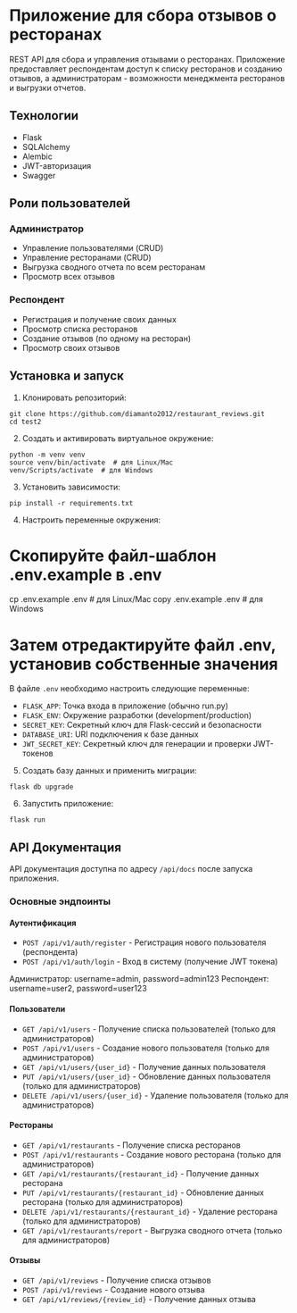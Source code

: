 # Приложение для сбора отзывов о ресторанах

REST API для сбора и управления отзывами о ресторанах. Приложение предоставляет респондентам доступ к списку ресторанов и созданию отзывов, а администраторам - возможности менеджмента ресторанов и выгрузки отчетов.

## Технологии

- Flask
- SQLAlchemy
- Alembic
- JWT-авторизация
- Swagger

## Роли пользователей

### Администратор

- Управление пользователями (CRUD)
- Управление ресторанами (CRUD)
- Выгрузка сводного отчета по всем ресторанам
- Просмотр всех отзывов

### Респондент

- Регистрация и получение своих данных
- Просмотр списка ресторанов
- Создание отзывов (по одному на ресторан)
- Просмотр своих отзывов

## Установка и запуск

1. Клонировать репозиторий:
```
git clone https://github.com/diamanto2012/restaurant_reviews.git
cd test2
```

2. Создать и активировать виртуальное окружение:
```
python -m venv venv
source venv/bin/activate  # для Linux/Mac
venv/Scripts/activate  # для Windows
```

3. Установить зависимости:
```
pip install -r requirements.txt
```

4. Настроить переменные окружения:
# Скопируйте файл-шаблон .env.example в .env
cp .env.example .env  # для Linux/Mac
copy .env.example .env  # для Windows

# Затем отредактируйте файл .env, установив собственные значения

В файле `.env` необходимо настроить следующие переменные:
- `FLASK_APP`: Точка входа в приложение (обычно run.py)
- `FLASK_ENV`: Окружение разработки (development/production)
- `SECRET_KEY`: Секретный ключ для Flask-сессий и безопасности
- `DATABASE_URI`: URI подключения к базе данных
- `JWT_SECRET_KEY`: Секретный ключ для генерации и проверки JWT-токенов

5. Создать базу данных и применить миграции:
```
flask db upgrade
```

6. Запустить приложение:
```
flask run
```

## API Документация

API документация доступна по адресу `/api/docs` после запуска приложения.

### Основные эндпоинты

#### Аутентификация
- `POST /api/v1/auth/register` - Регистрация нового пользователя (респондента)
- `POST /api/v1/auth/login` - Вход в систему (получение JWT токена)

Администратор: username=admin, password=admin123
Респондент: username=user2, password=user123

#### Пользователи
- `GET /api/v1/users` - Получение списка пользователей (только для администраторов)
- `POST /api/v1/users` - Создание нового пользователя (только для администраторов)
- `GET /api/v1/users/{user_id}` - Получение данных пользователя
- `PUT /api/v1/users/{user_id}` - Обновление данных пользователя (только для администраторов)
- `DELETE /api/v1/users/{user_id}` - Удаление пользователя (только для администраторов)

#### Рестораны
- `GET /api/v1/restaurants` - Получение списка ресторанов
- `POST /api/v1/restaurants` - Создание нового ресторана (только для администраторов)
- `GET /api/v1/restaurants/{restaurant_id}` - Получение данных ресторана
- `PUT /api/v1/restaurants/{restaurant_id}` - Обновление данных ресторана (только для администраторов)
- `DELETE /api/v1/restaurants/{restaurant_id}` - Удаление ресторана (только для администраторов)
- `GET /api/v1/restaurants/report` - Выгрузка сводного отчета (только для администраторов)

#### Отзывы
- `GET /api/v1/reviews` - Получение списка отзывов
- `POST /api/v1/reviews` - Создание нового отзыва
- `GET /api/v1/reviews/{review_id}` - Получение данных отзыва
